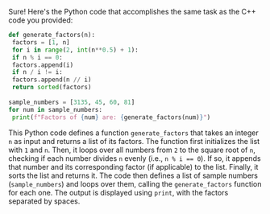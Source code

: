 Sure! Here's the Python code that accomplishes the same task as the C++ code you provided:
```python
def generate_factors(n):
 factors = [1, n]
 for i in range(2, int(n**0.5) + 1):
 if n % i == 0:
 factors.append(i)
 if n / i != i:
 factors.append(n // i)
 return sorted(factors)
 
sample_numbers = [3135, 45, 60, 81]
for num in sample_numbers:
 print(f"Factors of {num} are: {generate_factors(num)}")
```
This Python code defines a function `generate_factors` that takes an integer `n` as input and returns a list of its factors. The function first initializes the list with `1` and `n`. Then, it loops over all numbers from `2` to the square root of `n`, checking if each number divides `n` evenly (i.e., `n % i == 0`). If so, it appends that number and its corresponding factor (if applicable) to the list. Finally, it sorts the list and returns it.
The code then defines a list of sample numbers (`sample_numbers`) and loops over them, calling the `generate_factors` function for each one. The output is displayed using `print`, with the factors separated by spaces.

